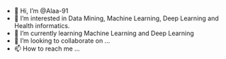- 👋 Hi, I’m @Alaa-91
- 👀 I’m interested in Data Mining, Machine Learning, Deep Learning and Health informatics. 
- 🌱 I’m currently learning Machine Learning and Deep Learning
- 💞️ I’m looking to collaborate on ...
- 📫 How to reach me ...

<!---
Alaa-91/Alaa-91 is a ✨ special ✨ repository because its `README.md` (this file) appears on your GitHub profile.
You can click the Preview link to take a look at your changes.
--->
